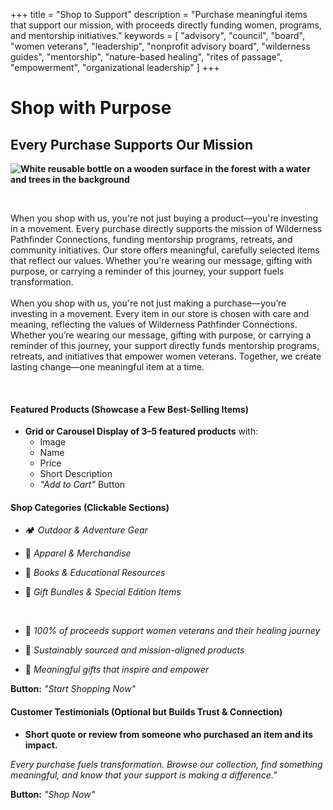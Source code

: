 +++
title = "Shop to Support"
description = "Purchase meaningful items that support our mission, with proceeds directly funding women, programs, and mentorship initiatives."
keywords = [
  "advisory",
  "council",
  "board",
  "women veterans",
  "leadership",
  "nonprofit advisory board",
  "wilderness guides",
  "mentorship",
  "nature-based healing",
  "rites of passage",
  "empowerment",
  "organizational leadership"
]
+++
# Shop with Purpose

## Every Purchase Supports Our Mission

**![White reusable bottle on a wooden surface in the forest with a water and trees in the background](/uploads/vecteezy-white-blank-bottle-mockup-with-natural-theme-background-ai-31691475.jpg "A beautiful display of featured products, possibly with women in nature wearing or using the items.")**

&nbsp;

When you shop with us, you're not just buying a product—you're investing in a movement. Every purchase directly supports the mission of Wilderness Pathfinder Connections, funding mentorship programs, retreats, and community initiatives. Our store offers meaningful, carefully selected items that reflect our values. Whether you're wearing our message, gifting with purpose, or carrying a reminder of this journey, your support fuels transformation.<br><br>When you shop with us, you're not just making a purchase—you’re investing in a movement. Every item in our store is chosen with care and meaning, reflecting the values of Wilderness Pathfinder Connections. Whether you’re wearing our message, gifting with purpose, or carrying a reminder of this journey, your support directly funds mentorship programs, retreats, and initiatives that empower women veterans. Together, we create lasting change—one meaningful item at a time.

&nbsp;

#### **Featured Products (Showcase a Few Best-Selling Items)**

* **Grid or Carousel Display of 3–5 featured products** with:
  * Image
  * Name
  * Price
  * Short Description
  * *"Add to Cart"* Button

#### **Shop Categories (Clickable Sections)**

* 🏕️ *Outdoor & Adventure Gear*
* 👕 *Apparel & Merchandise*
* 📖 *Books & Educational Resources*
* 🎁 *Gift Bundles & Special Edition Items*

  &nbsp;

* 💖 *100% of proceeds support women veterans and their healing journey*
* 🌱 *Sustainably sourced and mission-aligned products*
* 🎁 *Meaningful gifts that inspire and empower*

**Button:** *"Start Shopping Now"*

#### **Customer Testimonials (Optional but Builds Trust & Connection)**

* **Short quote or review from someone who purchased an item and its impact.**

*Every purchase fuels transformation. Browse our collection, find something meaningful, and know that your support is making a difference."*

**Button:** *"Shop Now"*